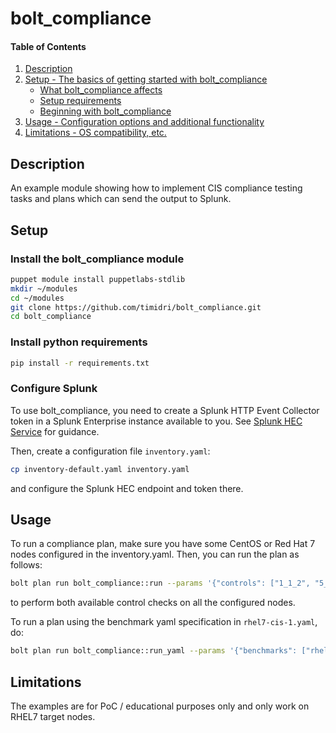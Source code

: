 # bolt_compliance

#### Table of Contents

1. [Description](#description)
2. [Setup - The basics of getting started with bolt_compliance](#setup)
   - [What bolt_compliance affects](#what-bolt_compliance-affects)
   - [Setup requirements](#setup-requirements)
   - [Beginning with bolt_compliance](#beginning-with-bolt_compliance)
3. [Usage - Configuration options and additional functionality](#usage)
4. [Limitations - OS compatibility, etc.](#limitations)

## Description

An example module showing how to implement CIS compliance testing tasks and plans which can send the output to Splunk.

## Setup

### Install the bolt_compliance module

```bash
puppet module install puppetlabs-stdlib
mkdir ~/modules
cd ~/modules
git clone https://github.com/timidri/bolt_compliance.git
cd bolt_compliance
```

### Install python requirements

```bash
pip install -r requirements.txt
```

### Configure Splunk

To use bolt_compliance, you need to create a Splunk HTTP Event Collector token in a Splunk Enterprise instance available to you. See [Splunk HEC Service](https://docs.splunk.com/Documentation/Splunk/latest/Data/UsetheHTTPEventCollector) for guidance.

Then, create a configuration file `inventory.yaml`:

```bash
cp inventory-default.yaml inventory.yaml
```

and configure the Splunk HEC endpoint and token there.

## Usage

To run a compliance plan, make sure you have some CentOS or Red Hat 7 nodes configured in the inventory.yaml. Then, you can run the plan as follows:

```bash
bolt plan run bolt_compliance::run --params '{"controls": ["1_1_2", "5_1_1"]}' -n all
```

to perform both available control checks on all the configured nodes.

To run a plan using the benchmark yaml specification in `rhel7-cis-1.yaml`, do:

```bash
bolt plan run bolt_compliance::run_yaml --params '{"benchmarks": ["rhel7-cis-1"]}' -n all
```

## Limitations

The examples are for PoC / educational purposes only and only work on RHEL7 target nodes.
